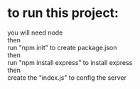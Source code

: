 <h1>to run this project:</h1>

<p> you will need node<br/> 
then<br/>
run "npm init" to create package.json<br/>
then<br/>
run "npm install express" to install express<br/>
then<br/>
create the "index.js" to config the server </p>
